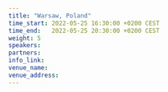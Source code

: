 ```yaml
---
title: "Warsaw, Poland"
time_start: 2022-05-25 16:30:00 +0200 CEST
time_end:   2022-05-25 20:30:00 +0200 CEST
weight: 5
speakers:
partners:
info_link: 
venue_name: 
venue_address: 
---
```



